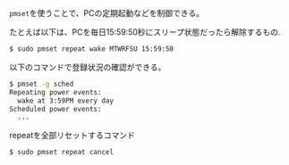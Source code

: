 `pmset`を使うことで、PCの定期起動などを制御できる。

たとえば以下は、PCを毎日15:59:50秒にスリープ状態だったら解除するもの.

```bash
$ sudo pmset repeat wake MTWRFSU 15:59:50
```

以下のコマンドで登録状況の確認ができる。

```bash
$ pmset -g sched
Repeating power events:
  wake at 3:59PM every day
Scheduled power events:
  ...
```

repeatを全部リセットするコマンド

```bash
$ sudo pmset repeat cancel
```
